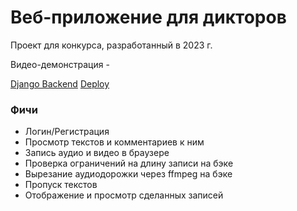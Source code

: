# Веб-приложение для дикторов 

Проект для конкурса, разработанный в 2023 г. 

Видео-демонстрация - [](https://youtu.be/73bb_BDPU4M)

[Django Backend](https://github.com/k0marov/ocrv-backend)
[Deploy](https://github.com/k0marov/ocrv-deploy) 

### Фичи

- Логин/Регистрация
- Просмотр текстов и комментариев к ним
- Запись аудио и видео в браузере
- Проверка ограничений на длину записи на бэке
- Вырезание аудиодорожки через ffmpeg на бэке
- Пропуск текстов
- Отображение и просмотр сделанных записей
